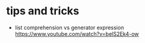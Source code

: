 # tips and tricks

* list comprehension vs generator expression
https://www.youtube.com/watch?v=belS2Ek4-ow


